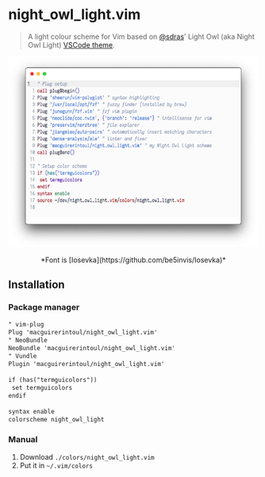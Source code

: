 # night_owl_light.vim

> A light colour scheme for Vim based on [@sdras](https://github.com/sdras/)' Light Owl (aka Night Owl Light) [VSCode theme](https://github.com/sdras/night-owl-vscode-theme).

![Screenshot of the theme.](screenshot.png)

<center>
*Font is [Iosevka](https://github.com/be5invis/Iosevka)*
</center>

## Installation
### Package manager
```
" vim-plug
Plug 'macguirerintoul/night_owl_light.vim'
" NeoBundle
NeoBundle 'macguirerintoul/night_owl_light.vim'
" Vundle
Plugin 'macguirerintoul/night_owl_light.vim'

if (has("termguicolors"))
 set termguicolors
endif

syntax enable
colorscheme night_owl_light
```

### Manual
1. Download `./colors/night_owl_light.vim`
2. Put it in `~/.vim/colors`